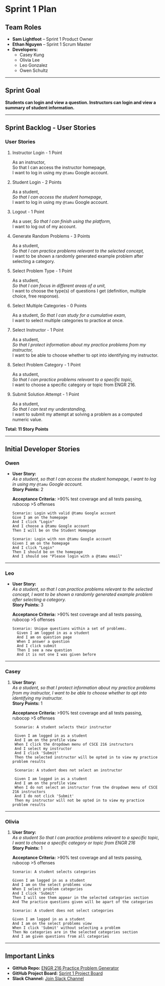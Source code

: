 # Sprint 1 Plan

## **Team Roles**
- **Sam Lightfoot** – Sprint 1 Product Owner  
- **Ethan Nguyen** – Sprint 1 Scrum Master  
- **Developers:**  
  - Casey Kung  
  - Olivia Lee  
  - Leo Gonzalez  
  - Owen Schultz  

---

## **Sprint Goal**
**Students can login and view a question. Instructors can login and view a summary of student information.**

---

## **Sprint Backlog - User Stories**

### **User Stories**
1. Instructor Login - 1 Point

    As an instructor,  
   So that I can access the instructor homepage,  
   I want to log in using my `@tamu` Google account.

2. Student Login - 2 Points

    As a student,  
   *So that I can access the student homepage,*  
   I want to log in using my `@tamu` Google account.

3. Logout - 1 Point

    As a user, 
   *So that I can finish using the platform,*  
   I want to log out of my account.

4. Generate Random Problems - 3 Points

    As a student,  
   *So that I can practice problems relevant to the selected concept,*  
   I want to be shown a randomly generated example problem after selecting a category.

5. Select Problem Type - 1 Point

    As a student,  
   *So that I can focus in different areas of a unit,*  
   I want to choose the type(s) of questions I get (definition, multiple choice, free response).

6. Select Multiple Categories - 0 Points

    As a student,
   *So that I can study for a cumulative exam,*  
   I want to select multiple categories to practice at once.

7. Select Instructor - 1 Point

    As a student,  
   *So that I protect information about my practice problems from my instructor,*  
   I want to be able to choose whether to opt into identifying my instructor.

8. Select Problem Category - 1 Point

    As a student,  
   *So that I can practice problems relevant to a specific topic,*  
   I want to choose a specific category or topic from ENGR 216.

9. Submit Solution Attempt - 1 Point

    As a student,  
   *So that I can test my understanding,*  
   I want to submit my attempt at solving a problem as a computed numeric value.

**Total: 11 Story Points**

---

## **Initial Developer Stories**

### **Owen**
- **User Story:**  
  *As a student, so that I can access the student homepage, I want to log in using my `@tamu` Google account.*  
  **Story Points:** 2  

  **Acceptance Criteria:** >90% test coverage and all tests passing, rubocop >5 offenses

    ```
    Scenario: Login with valid @tamu Google account
    Give I am on the homepage
    And I click "Login"
    And I choose a @tamu Google account
    Then I will be on the Student Homepage

    Scenario: Login with non @tamu Google account
    Given I am on the homepage
    And I click "Login"
    Then I should be on the homepage
    And I should see "Please login with a @tamu email"
    ```

---

### **Leo**
- **User Story:**  
  *As a student, so that I can practice problems relevant to the selected concept, I want to be shown a randomly generated example problem after selecting a category.*  
  **Story Points:** 3

  **Acceptance Criteria:** >90% test coverage and all tests passing, rubocop >5 offenses

  ```
  Scenario: Unique questions within a set of problems.
    Given I am logged in as a student
    And I am on question page
    When I answer a question
    And I click submit
    Then I see a new question
    And it is not one I was given before
    ```

---

### **Casey**
1. **User Story:**  
   *As a student, so that I protect information about my practice problems from my instructor, I want to be able to choose whether to opt into identifying my instructor.*  
   **Story Points:** 1

   **Acceptance Criteria:** >90% test coverage and all tests passing, rubocop >5 offenses

   ```
    Scenario: A student selects their instructor

    Given I am logged in as a student
    And I am on the profile view
    When I click the dropdown menu of CSCE 216 instructors
    And I select my instructor
    And I click 'Submit'
    Then the selected instructor will be opted in to view my practice problem results

    Scenario: A student does not select an instructor

    Given I am logged in as a student
    And I am on the profile view
    When I do not select an instructor from the dropdown menu of CSCE 216 instructors
    And I do not click 'Submit'
    Then my instructor will not be opted in to view my practice problem results
   ```
   

---   

### **Olivia**
1. **User Story:**  
   *As a student
    So that I can practice problems relevant to a specific topic,
    I want to choose a specific category or topic from ENGR 216*  
   **Story Points:** 1 

   **Acceptance Criteria:** >90% test coverage and all tests passing, rubocop >5 offenses

    ```
    Scenario: A student selects categories 

    Given I am logged in as a student
    And I am on the select problems view
    When I select problem categories
    And I click 'Submit'
    Then I will see them appear in the selected categories section
    And The practice questions given will be apart of the categories

    Scenario: A student does not select categories

    Given I am logged in as a student
    And I am on the select problems view
    When I click 'Submit' without selecting a problem
    Then No categories are in the selected categories section
    And I am given questions from all categories
    ```

---

## **Important Links**
- **GitHub Repo:** [ENGR 216 Practice Problem Generator](https://github.com/tamu-edu-students/engr-216-practice-problem-generator)  
- **GitHub Project Board:** [Sprint 1 Project Board](https://github.com/orgs/tamu-edu-students/projects/85)  
- **Slack Channel:** [Join Slack Channel](https://join.slack.com/t/we-love-ritchey/shared_invite/zt-2xn35lgi8-z~u08Rk7ZyX4nZJxyMruwA)  
